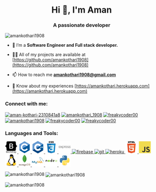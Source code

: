 <h1 align="center">Hi 👋, I'm Aman</h1>
<h3 align="center">A passionate developer</h3>

<p align="left"> <img src="https://komarev.com/ghpvc/?username=amankothari1908&label=Profile%20views&color=b40e0e&style=flat" alt="amankothari1908" /> </p>

- 🌱 I’m a **Software Engineer and Full stack developer.**

- 👨‍💻 All of my projects are available at [https://github.com/amankothari1908](https://github.com/amankothari1908)

- 📫 How to reach me **amankothari1908@gmail.com**

- 📄 Know about my experiences [https://amankothari.herokuapp.com](https://amankothari.herokuapp.com)

<h3 align="left">Connect with me:</h3>
<p align="left">
<a href="https://linkedin.com/in/aman-kothari-2310841a8" target="_blank"><img align="center" src="https://raw.githubusercontent.com/rahuldkjain/github-profile-readme-generator/master/src/images/icons/Social/linked-in-alt.svg" alt="aman-kothari-2310841a8" height="30" width="40" /></a>
<a href="https://instagram.com/amankothari_1908" target="_blank"><img align="center" src="https://raw.githubusercontent.com/rahuldkjain/github-profile-readme-generator/master/src/images/icons/Social/instagram.svg" alt="amankothari_1908" height="30" width="40" /></a>
<a href="https://www.codechef.com/users/freakycoder00" target="_blank"><img align="center" src="https://cdn.jsdelivr.net/npm/simple-icons@3.1.0/icons/codechef.svg" alt="freakycoder00" height="30" width="40" /></a>
<a href="https://www.hackerrank.com/amankothari1908" target="_blank"><img align="center" src="https://raw.githubusercontent.com/rahuldkjain/github-profile-readme-generator/master/src/images/icons/Social/hackerrank.svg" alt="amankothari1908" height="30" width="40" /></a>
<a href="https://codeforces.com/profile/freakycoder00" target="_blank"><img align="center" src="https://cdn.jsdelivr.net/npm/simple-icons@3.0.1/icons/codeforces.svg" alt="freakycoder00" height="30" width="40" /></a>
<a href="https://auth.geeksforgeeks.org/user/freakycoder00" target="_blank"><img align="center" src="https://raw.githubusercontent.com/rahuldkjain/github-profile-readme-generator/master/src/images/icons/Social/geeks-for-geeks.svg" alt="freakycoder00" height="30" width="40" /></a>
</p>

<h3 align="left">Languages and Tools:</h3>
<p align="left"> <a href="https://getbootstrap.com" target="_blank"> <img src="https://raw.githubusercontent.com/devicons/devicon/master/icons/bootstrap/bootstrap-plain-wordmark.svg" alt="bootstrap" width="40" height="40"/> </a> <a href="https://www.cprogramming.com/" target="_blank"> <img src="https://raw.githubusercontent.com/devicons/devicon/master/icons/c/c-original.svg" alt="c" width="40" height="40"/> </a> <a href="https://www.w3schools.com/cpp/" target="_blank"> <img src="https://raw.githubusercontent.com/devicons/devicon/master/icons/cplusplus/cplusplus-original.svg" alt="cplusplus" width="40" height="40"/> </a> <a href="https://www.w3schools.com/css/" target="_blank"> <img src="https://raw.githubusercontent.com/devicons/devicon/master/icons/css3/css3-original-wordmark.svg" alt="css3" width="40" height="40"/> </a> <a href="https://expressjs.com" target="_blank"> <img src="https://raw.githubusercontent.com/devicons/devicon/master/icons/express/express-original-wordmark.svg" alt="express" width="40" height="40"/> </a> <a href="https://firebase.google.com/" target="_blank"> <img src="https://www.vectorlogo.zone/logos/firebase/firebase-icon.svg" alt="firebase" width="40" height="40"/> </a> <a href="https://git-scm.com/" target="_blank"> <img src="https://www.vectorlogo.zone/logos/git-scm/git-scm-icon.svg" alt="git" width="40" height="40"/> </a> <a href="https://heroku.com" target="_blank"> <img src="https://www.vectorlogo.zone/logos/heroku/heroku-icon.svg" alt="heroku" width="40" height="40"/> </a> <a href="https://www.w3.org/html/" target="_blank"> <img src="https://raw.githubusercontent.com/devicons/devicon/master/icons/html5/html5-original-wordmark.svg" alt="html5" width="40" height="40"/> </a> <a href="https://developer.mozilla.org/en-US/docs/Web/JavaScript" target="_blank"> <img src="https://raw.githubusercontent.com/devicons/devicon/master/icons/javascript/javascript-original.svg" alt="javascript" width="40" height="40"/> </a> <a href="https://www.linux.org/" target="_blank"> <img src="https://raw.githubusercontent.com/devicons/devicon/master/icons/linux/linux-original.svg" alt="linux" width="40" height="40"/> </a> <a href="https://www.mongodb.com/" target="_blank"> <img src="https://raw.githubusercontent.com/devicons/devicon/master/icons/mongodb/mongodb-original-wordmark.svg" alt="mongodb" width="40" height="40"/> </a> <a href="https://www.mysql.com/" target="_blank"> <img src="https://raw.githubusercontent.com/devicons/devicon/master/icons/mysql/mysql-original-wordmark.svg" alt="mysql" width="40" height="40"/> </a> <a href="https://nodejs.org" target="_blank"> <img src="https://raw.githubusercontent.com/devicons/devicon/master/icons/nodejs/nodejs-original-wordmark.svg" alt="nodejs" width="40" height="40"/> </a> <a href="https://www.python.org" target="_blank"> <img src="https://raw.githubusercontent.com/devicons/devicon/master/icons/python/python-original.svg" alt="python" width="40" height="40"/> </a> </p>

<p><img align="left" src="https://github-readme-stats.vercel.app/api/top-langs?username=amankothari1908&show_icons=true&locale=en&layout=compact" display="inline" alt="amankothari1908" /></p>

<p>&nbsp;<img align="center" src="https://github-readme-stats.vercel.app/api?username=amankothari1908&show_icons=true&locale=en" alt="amankothari1908" /></p>

<p><img align="center" src="https://github-readme-streak-stats.herokuapp.com/?user=amankothari1908&" alt="amankothari1908" /></p>
